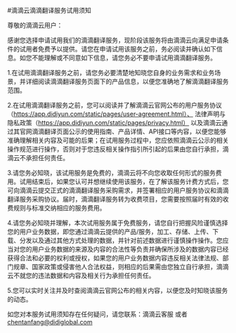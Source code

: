 #滴滴云滴滴翻译服务试用须知

尊敬的滴滴云用户：

感谢您选择申请试用我们的滴滴翻译服务，现阶段该服务将由滴滴云向满足申请条件的试用者免费予以提供。请您在申请试用该服务之前，务必阅读并确认如下信息。如您不能理解或不同意如下信息，请您务必不要申请试用滴滴翻译服务。

1.在试用滴滴翻译服务之前，请您务必要清楚地知晓您自身的业务需求和业务场景，并详细阅读滴滴翻译服务页面下的产品信息，以便您准确地了解滴滴翻译服务范围。

2.在试用滴滴翻译服务之前，您可以阅读并了解滴滴云官网公布的用户服务协议（https://app.didiyun.com/static/pages/user-agreement.html）、 法律声明与隐私政策（https://app.didiyun.com/static/pages/privacy.html） 以及滴滴云通过其官网滴滴翻译页面公示的使用指南、产品详情、API接口等内容，以便您能够准确理解相关内容及可能的后果；在试用服务过程中，您应依照滴滴云公示的相关操作规范进行操作，否则对于您违反相关操作指引所引起的后果由您自行承担，滴滴云不承担任何责任。

3.请您务必知晓，该试用服务是免费的，滴滴云将不向您收取任何形式的服务费用。试用结束后，如果您认可并想继续使用该服务，在了解该服务计费方式后，您可向滴滴云提交正式的滴滴翻译服务采购需求，并签署相应的用户服务协议和滴滴翻译服务采购协议。届时，滴滴翻译服务转为收费项目，您需要按照届时有效的收费规则与标准交纳相应的服务费用。

4.请您务必知晓并理解，本次试用服务属于免费服务，请您自行把握风险谨慎选择您的用户业务数据，即您通过滴滴云提供的产品/服务，加工、存储、上传、下载、分发以及通过其他方式处理的数据，并针对前述数据进行谨慎操作操作。您应当对您的用户业务数据的来源及内容的合法性等负责并确保所涉及的数据内容已经获得合法和必要的权利或授权，如果您的用户业务数据内容违反相关法律法规、部门规章、国家政策或侵害他人合法权益，则相应的后果需由您独立自行承担，滴滴云不就您的违法数据和内容及相关行为承担任何责任。

5.您可以实时关注并及时查阅滴滴云官网公布的相关内容，以便您及时知晓该服务的动态。

如您对本服务试用须知存在任何疑问，请您联系：滴滴云客服 或者 chentanfang@didiglobal.com
